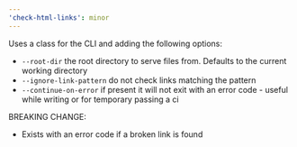 ```yaml
---
'check-html-links': minor
---
```


Uses a class for the CLI and adding the following options:
- `--root-dir` the root directory to serve files from. Defaults to the current working directory 
- `--ignore-link-pattern` do not check links matching the pattern
- `--continue-on-error` if present it will not exit with an error code - useful while writing or for temporary passing a ci

BREAKING CHANGE:
- Exists with an error code if a broken link is found
